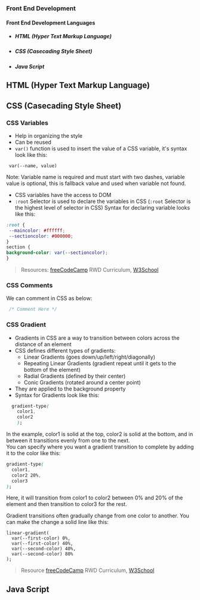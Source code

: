 

### Front End Development
#### Front End Development Languages
  - ##### HTML (Hyper Text Markup Language)
  - ##### CSS (Casecading Style Sheet)
  - ##### Java Script 

## HTML (Hyper Text Markup Language)
## CSS (Casecading Style Sheet)
### CSS Variables
 - Help in organizing the style 
 - Can be reused
 - ```var()``` function is used to insert the value of a CSS variable, it's syntax look like this:
 ``` 
  var(--name, value)
 ```
Note: Variable name is required and must start with two dashes, variable value is optional, this is fallback value and used when variable not found.
 - CSS variables have the access to DOM
 - ```:root``` Selector is used to declare the variables in CSS (`:root` Selector is the highest level of selector in CSS)
 Syntax for declaring variable looks like this:
 ```css
 :root {
  --maincolor: #ffffff;
  --sectioncolor: #000000;
 }
section {
 background-color: var(--sectioncolor);
}

 ```
   > Resources: [freeCodeCamp](https://www.freecodecamp.org) RWD Curriculum, [W3School](https://www.w3schools.com)


### CSS Comments
  We can comment in CSS as below:
```css
 /* Comment Here */ 
```
### CSS Gradient
- Gradients in CSS are a way to transition between colors across the distance of an element
- CSS defines different types of gradients:
  - Linear Gradients (goes down/up/left/right/diagonally)
  - Repeating Linear Gradients (gradient repeat until it gets to the bottom of the element)
  - Radial Gradients (defined by their center)
  - Conic Gradients (rotated around a center point)
- They are applied to the background property
- Syntax for Gradients look like this:
```css
  gradient-type(
    color1,
    color2
    );
```  
 In the example, color1 is solid at the top, color2 is solid at the bottom, and in between it transitions evenly from one to the next.  
 You can specify where you want a gradient transition to complete by adding it to the color like this:
```css 
gradient-type(
  color1,
  color2 20%,
  color3
);
```
Here, it will transition from color1 to color2 between 0% and 20% of the element and then transition to color3 for the rest.

Gradient transitions often gradually change from one color to another. You can make the change a solid line like this:
```
linear-gradient(
  var(--first-color) 0%,
  var(--first-color) 40%,
  var(--second-color) 40%,
  var(--second-color) 80%
);
``` 
   > Resource [freeCodeCamp](https://www.freecodecamp.org)
 RWD Curriculum, [W3School](https://www.w3schools.com)


## Java Script

